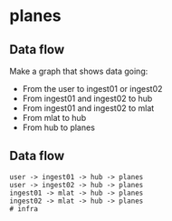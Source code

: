 # planes

## Data flow
Make a graph that shows data going:
- From the user to ingest01 or ingest02
- From ingest01 and ingest02 to hub
- From ingest01 and ingest02 to mlat
- From mlat to hub
- From hub to planes

## Data flow
```
user -> ingest01 -> hub -> planes
user -> ingest02 -> hub -> planes
ingest01 -> mlat -> hub -> planes
ingest02 -> mlat -> hub -> planes
# infra
